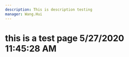 ```yaml
---
description: This is description testing
manager: Wang.Hui
---
```

# this is a test page 5/27/2020 11:45:28 AM